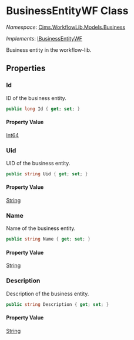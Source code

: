 # BusinessEntityWF Class 

*Namespace*: [Cims.WorkflowLib.Models.Business](Cims.WorkflowLib.Models.Business.md)

*Implements*: [IBusinessEntityWF](IBusinessEntityWF.md)

Business entity in the workflow-lib.

## Properties

### Id

ID of the business entity.

```C#
public long Id { get; set; }
```

#### Property Value

[Int64](https://learn.microsoft.com/en-us/dotnet/api/system.int64)

### Uid

UID of the business entity.

```C#
public string Uid { get; set; }
```

#### Property Value

[String](https://learn.microsoft.com/en-us/dotnet/api/system.string)

### Name

Name of the business entity.

```C#
public string Name { get; set; }
```

#### Property Value

[String](https://learn.microsoft.com/en-us/dotnet/api/system.string)

### Description

Description of the business entity.

```C#
public string Description { get; set; }
```

#### Property Value

[String](https://learn.microsoft.com/en-us/dotnet/api/system.string)
